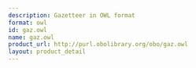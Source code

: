 ```yaml
---
description: Gazetteer in OWL format
format: owl
id: gaz.owl
name: gaz.owl
product_url: http://purl.obolibrary.org/obo/gaz.owl
layout: product_detail
---
```

